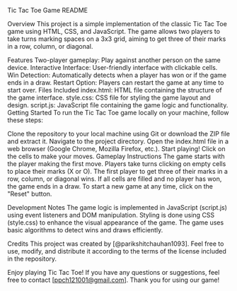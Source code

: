 
Tic Tac Toe Game README

Overview
This project is a simple implementation of the classic Tic Tac Toe game using HTML, CSS, and JavaScript. The game allows two players to take turns marking spaces on a 3x3 grid, aiming to get three of their marks in a row, column, or diagonal.

Features
Two-player gameplay: Play against another person on the same device.
Interactive Interface: User-friendly interface with clickable cells.
Win Detection: Automatically detects when a player has won or if the game ends in a draw.
Restart Option: Players can restart the game at any time to start over.
Files Included
index.html: HTML file containing the structure of the game interface.
style.css: CSS file for styling the game layout and design.
script.js: JavaScript file containing the game logic and functionality.
Getting Started
To run the Tic Tac Toe game locally on your machine, follow these steps:

Clone the repository to your local machine using Git or download the ZIP file and extract it.
Navigate to the project directory.
Open the index.html file in a web browser (Google Chrome, Mozilla Firefox, etc.).
Start playing! Click on the cells to make your moves.
Gameplay Instructions
The game starts with the player making the first move.
Players take turns clicking on empty cells to place their marks (X or O).
The first player to get three of their marks in a row, column, or diagonal wins.
If all cells are filled and no player has won, the game ends in a draw.
To start a new game at any time, click on the "Reset" button.

Development Notes
The game logic is implemented in JavaScript (script.js) using event listeners and DOM manipulation.
Styling is done using CSS (style.css) to enhance the visual appearance of the game.
The game uses basic algorithms to detect wins and draws efficiently.

Credits
This project was created by [@parikshitchauhan1093]. Feel free to use, modify, and distribute it according to the terms of the license included in the repository.



Enjoy playing Tic Tac Toe! If you have any questions or suggestions, feel free to contact [ppch121001@gmail.com]. Thank you for using our game!
